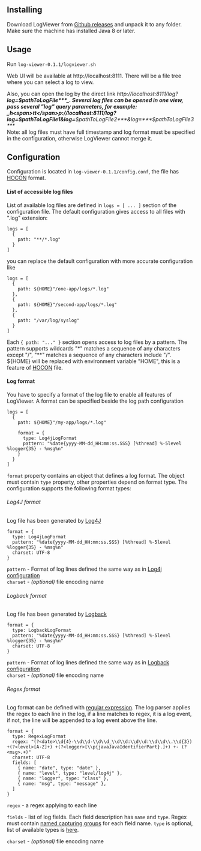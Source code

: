 ## Installing
Download LogViewer from [Github releases](https://github.com/sevdokimov/log-viewer/releases) and unpack it to any folder.<br>
Make sure the machine has installed Java 8 or later.

## Usage

Run `log-viewer-0.1.1/logviewer.sh` 

Web UI will be available at http://localhost:8111. There will be a file tree where you can select a log to view. 

Also, you can open the log by the direct link _h<span>t</span>tp://localhost:8111/log?***log=$pathToLogFile***_. Several log files can be
opened in one view, pass several "log" query parameters, for example: _h<span>tt</span>p://localhost:8111/log?log=$pathToLogFile1&log=***$pathToLogFile2***&log=***$pathToLogFile3***_<br> 
Note: all log files must have full timestamp and log format must be specified in the configuration, otherwise LogViewer cannot merge it.

## Configuration

Configuration is located in `log-viewer-0.1.1/config.conf`, the file has [HOCON](https://github.com/lightbend/config)
format. 

#### List of accessible log files

List of available log files are defined in `logs = [ ... ]` section of the configuration file. The default configuration
gives access to all files with ".log" extension:
```hocon
logs = [
  {
    path: "**/*.log"
  }
]
```

you can replace the default configuration with more accurate configuration like

```hocon
logs = [
  {
    path: ${HOME}"/one-app/logs/*.log"
  },
  {
    path: ${HOME}"/second-app/logs/*.log"
  },
  {
    path: "/var/log/syslog"
  }
]
```

Each `{ path: "..." }` section opens access to log files by a pattern. The pattern supports wildcards "*" matches a sequence
of any characters except "/", "**" matches a sequence of any characters include "/".<br>
${HOME} will be replaced with environment variable "HOME", this is a feature of [HOCON](https://github.com/lightbend/config#uses-of-substitutions) file.

#### Log format

You have to specify a format of the log file to enable all features of LogViewer. A format can be specified beside the log path configuration

```hocon
logs = [
  {
    path: ${HOME}"/my-app/logs/*.log"

    format = {
      type: Log4jLogFormat
      pattern: "%date{yyyy-MM-dd_HH:mm:ss.SSS} [%thread] %-5level %logger{35} - %msg%n"       
    }
  }
]
```

`format` property contains an object that defines a log format. The object must contain `type` property, other properties
depend on format type. The configuration supports the following format types:

###### Log4J format

Log file has been generated by [Log4J](https://logging.apache.org/log4j/2.x/index.html)

```hocon
format = {
  type: Log4jLogFormat
  pattern: "%date{yyyy-MM-dd_HH:mm:ss.SSS} [%thread] %-5level %logger{35} - %msg%n"
  charset: UTF-8       
}  
```
`pattern` - Format of log lines defined the same way as in [Log4j configuration](https://logging.apache.org/log4j/2.x/manual/layouts.html#PatternLayout) <br>
`charset` - _(optional)_ file encoding name 

###### Logback format

Log file has been generated by [Logback](http://logback.qos.ch/)

```hocon    
format = {
  type: LogbackLogFormat
  pattern: "%date{yyyy-MM-dd_HH:mm:ss.SSS} [%thread] %-5level %logger{35} - %msg%n"
  charset: UTF-8       
}
```                      
`pattern` - Format of log lines defined the same way as in [Logback configuration](http://logback.qos.ch/manual/layouts.html) <br>
`charset` - _(optional)_ file encoding name 

###### Regex format

Log format can be defined with [regular expression](https://docs.oracle.com/javase/7/docs/api/java/util/regex/Pattern.html).
The log parser applies the regex to each line in the log, if a line matches to regex, it is a log event,
if not, the line will be appended to a log event above the line.

```hocon    
format = {
  type: RegexLogFormat
  regex: "(?<date>\\d{4}-\\d\\d-\\d\\d_\\d\\d:\\d\\d:\\d\\d\\.\\d{3}) +(?<level>[A-Z]+) +(?<logger>[\\p{javaJavaIdentifierPart}.]+) +- (?<msg>.+)"
  charset: UTF-8
  fields: [
    { name: "date", type: "date" },
    { name: "level", type: "level/log4j" },
    { name: "logger", type: "class" },
    { name: "msg", type: "message" },
  ]
}
```                      

`regex` - a regex applying to each line

`fields` - list of log fields. Each field description has `name` and `type`. Regex must contain
[named capturing groups](https://www.logicbig.com/tutorials/core-java-tutorial/java-regular-expressions/named-captruing-groups.html)
for each field name. `type` is optional, list of available types is [here](to_be_done).
 
`charset` - _(optional)_ file encoding name